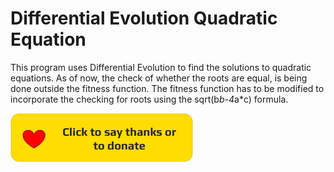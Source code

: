# Differential Evolution Quadratic Equation
This program uses Differential Evolution to find the solutions to quadratic equations. 
As of now, the check of whether the roots are equal, is being done outside the fitness function. The fitness function has to be modified to incorporate the checking for roots using the sqrt(b*b-4*a*c) formula.

  [![Donate](https://raw.githubusercontent.com/nav9/VCF_contacts_merger/main/gallery/thankYouDonateButton.png)](https://nrecursions.blogspot.com/2020/08/saying-thank-you.html)  
